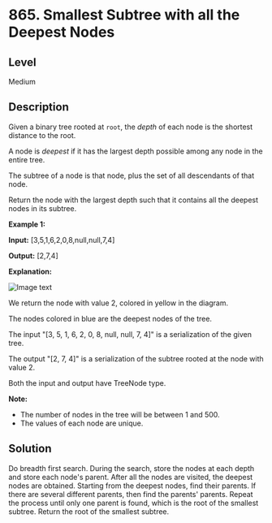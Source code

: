 # 865. Smallest Subtree with all the Deepest Nodes
## Level
Medium

## Description
Given a binary tree rooted at `root`, the *depth* of each node is the shortest distance to the root.

A node is *deepest* if it has the largest depth possible among any node in the entire tree.

The subtree of a node is that node, plus the set of all descendants of that node.

Return the node with the largest depth such that it contains all the deepest nodes in its subtree.

**Example 1:**

**Input:** [3,5,1,6,2,0,8,null,null,7,4]

**Output:** [2,7,4]

**Explanation:**

![Image text](https://s3-lc-upload.s3.amazonaws.com/uploads/2018/07/01/sketch1.png)

We return the node with value 2, colored in yellow in the diagram.

The nodes colored in blue are the deepest nodes of the tree.

The input "[3, 5, 1, 6, 2, 0, 8, null, null, 7, 4]" is a serialization of the given tree.

The output "[2, 7, 4]" is a serialization of the subtree rooted at the node with value 2.

Both the input and output have TreeNode type.

**Note:**

* The number of nodes in the tree will be between 1 and 500.
* The values of each node are unique.

## Solution
Do breadth first search. During the search, store the nodes at each depth and store each node's parent. After all the nodes are visited, the deepest nodes are obtained. Starting from the deepest nodes, find their parents. If there are several different parents, then find the parents' parents. Repeat the process until only one parent is found, which is the root of the smallest subtree. Return the root of the smallest subtree.
